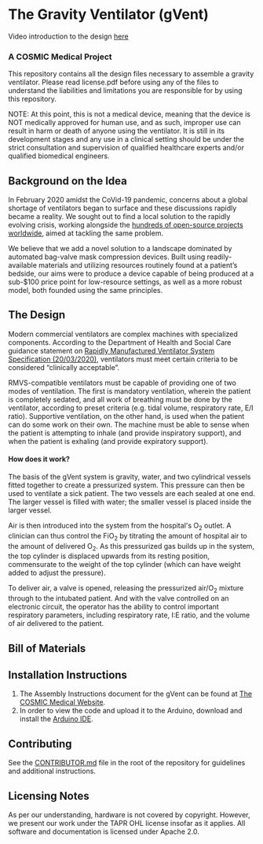# The Gravity Ventilator (gVent)

Video introduction to the design [here](https://www.youtube.com/watch?v=yVxmjUQLIBw)
### A COSMIC Medical Project

This repository contains all the design files necessary to assemble a gravity ventilator. Please read license.pdf before using any of the files to understand the liabilities and limitations you are responsible for by using this repository.

NOTE: At this point, this is not a medical device, meaning that the device is NOT medically approved for human use, and as such, improper use can result in harm or death of anyone using the ventilator. It is still in its development stages and any use in a clinical setting should be under the strict consultation and supervision of qualified healthcare experts and/or qualified biomedical engineers.

## Background on the Idea

In February 2020 amidst the CoVid-19 pandemic, concerns about a global shortage of ventilators began to surface and these discussions rapidly became a reality. We sought out to find a local solution to the rapidly evolving crisis, working alongside the [hundreds of open-source projects worldwide](https://github.com/PubInv/covid19-vent-list), aimed at tackling the same problem.

We believe that we add a novel solution to a landscape dominated by automated bag-valve mask compression devices. Built using readily-available materials and utilizing resources routinely found at a patient’s bedside, our aims were to produce a device capable of being produced at a sub-$100 price point for low-resource settings, as well as a more robust model, both founded using the same principles.
## The Design

Modern commercial ventilators are complex machines with specialized components. According to the Department of Health and Social Care guidance statement on [Rapidly Manufactured Ventilator System Specification (20/03/2020)](), ventilators must meet certain criteria to be considered “clinically acceptable”.

RMVS-compatible ventilators must be capable of providing one of two modes of ventilation. The first is mandatory ventilation, wherein the patient is completely sedated, and all work of breathing must be done by the ventilator, according to preset criteria (e.g. tidal volume, respiratory rate, E/I ratio). Supportive ventilation, on the other hand, is used when the patient can do some work on their own. The machine must be able to sense when the patient is attempting to inhale (and provide inspiratory support), and when the patient is exhaling (and provide expiratory support).

#### __How does it work?__

The basis of the gVent system is gravity, water, and two cylindrical vessels fitted together to create a pressurized system. This pressure can then be used to ventilate a sick patient. The two vessels are each sealed at one end. The larger vessel is filled with water; the smaller vessel is placed inside the larger vessel.

Air is then introduced into the system from the hospital's O<sub>2</sub> outlet. A clinician can thus control the FiO<sub>2</sub> by titrating the amount of hospital air to the amount of delivered O<sub>2</sub>. As this pressurized gas builds up in the system, the top cylinder is displaced upwards from its resting position, commensurate to the weight of the top cylinder (which can have weight added to adjust the pressure).

To deliver air, a valve is opened, releasing the pressurized air/O<sub>2</sub> mixture through to the intubated patient. And with the valve controlled on an electronic circuit, the operator has the ability to control important respiratory parameters, including respiratory rate, I:E ratio, and the volume of air delivered to the patient.

## Bill of Materials




## Installation Instructions

1. The Assembly Instructions document for the gVent can be found at [The COSMIC Medical Website](https://cosmicmedical.ca/gvent-722-warnings-disclaimers).
2. In order to view the code and upload it to the Arduino, download and install the [Arduino IDE](https://www.arduino.cc/en/Main/Software).

## Contributing
See the [CONTRIBUTOR.md](./CONTIBUTOR.md) file in the root of the repository for guidelines and additional instructions.

## Licensing Notes
As per our understanding, hardware is not covered by copyright. However, we present our work under the TAPR OHL license insofar as it applies. All software and documentation is licensed under Apache 2.0.